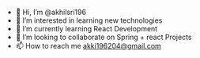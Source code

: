 - 👋 Hi, I’m @akhilsri196
- 👀 I’m interested in learning new technologies
- 🌱 I’m currently learning React Development
- 💞️ I’m looking to collaborate on Spring + react Projects
- 📫 How to reach me akki196204@gmail.com

<!---
akhilsri196/akhilsri196 is a ✨ special ✨ repository because its `README.md` (this file) appears on your GitHub profile.
You can click the Preview link to take a look at your changes.
--->
